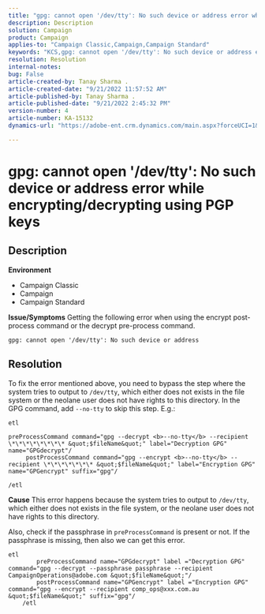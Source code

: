 ```yaml
---
title: "gpg: cannot open '/dev/tty': No such device or address error while encrypting/decrypting using PGP keys"
description: Description
solution: Campaign
product: Campaign
applies-to: "Campaign Classic,Campaign,Campaign Standard"
keywords: "KCS,gpg: cannot open '/dev/tty': No such device or address error while encrypting/decrypting using PGP keys"
resolution: Resolution
internal-notes: 
bug: False
article-created-by: Tanay Sharma .
article-created-date: "9/21/2022 11:57:52 AM"
article-published-by: Tanay Sharma .
article-published-date: "9/21/2022 2:45:32 PM"
version-number: 4
article-number: KA-15132
dynamics-url: "https://adobe-ent.crm.dynamics.com/main.aspx?forceUCI=1&pagetype=entityrecord&etn=knowledgearticle&id=16788499-a439-ed11-9db1-002248086735"

---
```

# gpg: cannot open '/dev/tty': No such device or address error while encrypting/decrypting using PGP keys

## Description

<b>Environment</b>
- Campaign Classic
- Campaign
- Campaign Standard



<b>Issue/Symptoms</b>
Getting the following error when using the encrypt post-process command or the decrypt pre-process command.


```
gpg: cannot open '/dev/tty': No such device or address
```





## Resolution


To fix the error mentioned above, you need to bypass the step where the system tries to output to `/dev/tty`, which either does not exists in the file system or the neolane user does not have rights to this directory. In the GPG command, add `--no-tty` to skip this step. E.g.:


```
etl

preProcessCommand command="gpg --decrypt <b>--no-tty</b> --recipient \*\*\*\*\*\*\*\* &quot;$fileName&quot;" label="Decryption GPG" name="GPGdecrypt"/
     postProcessCommand command="gpg --encrypt <b>--no-tty</b> --recipient \*\*\*\*\*\*\* &quot;$fileName&quot;" label="Encryption GPG" name="GPGencrypt" suffix="gpg"/

/etl
```
<b>Cause</b>
This error happens because the system tries to output to `/dev/tty`, which either does not exists in the file system, or the neolane user does not have rights to this directory.

Also, check if the passphrase in `preProcessCommand` is present or not. If the passphrase is missing, then also we can get this error.


```
etl
        preProcessCommand name="GPGdecrypt" label ="Decryption GPG" command="gpg --decrypt --passphrase passphrase --recipient CampaignOperations@adobe.com &quot;$fileName&quot;"/
        postProcessCommand name="GPGencrypt" label ="Encryption GPG" command="gpg --encrypt --recipient comp_ops@xxx.com.au &quot;$fileName&quot;" suffix="gpg"/
    /etl
```

